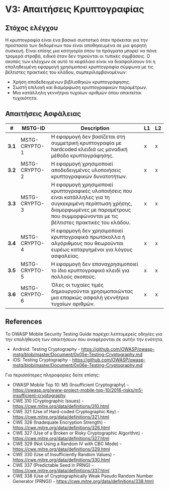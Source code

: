# V3: Απαιτήσεις Κρυπτογραφίας

## Στόχος ελέγχου

Η κρυπτογραφία είναι ένα βασικό συστατικό όταν πρόκειται για την προστασία των δεδομένων που είναι αποθηκευμένα σε μια φορητή συσκευή. Είναι επίσης μια κατηγορία όπου τα πράγματα μπορεί να πάνε τρομερά στραβά, ειδικά όταν δεν τηρούνται οι τυπικές συμβάσεις. Ο σκοπός των ελέγχων σε αυτό το κεφάλαιο είναι να διασφαλίσουν ότι η επαληθευμένη εφαρμογή χρησιμοποιεί κρυπτογραφία σύμφωνα με τις βέλτιστες πρακτικές του κλάδου, συμπεριλαμβανομένων:

- Χρήση αποδεδειγμένων βιβλιοθηκών κρυπτογράφησης.
- Σωστή επιλογή και διαμόρφωση κρυπτογραφικών παραμέτρων.
- Μια κατάλληλη γεννήτρια τυχαίων αριθμών όπου απαιτείται τυχαιότητα.

## Απαιτήσεις Ασφάλειας

| # | MSTG-ID | Description | L1 | L2 |
| -- | ---------- | ---------------------- | - | - |
| **3.1** | MSTG-CRYPTO-1 | Η εφαρμογή δεν βασίζεται στη συμμετρική κρυπτογραφία με hardcoded κλειδιά ως μοναδική μέθοδο κρυπτογράφησης.| x | x |
| **3.2** | MSTG-CRYPTO-2 | Η εφαρμογή χρησιμοποιεί αποδεδειγμένες υλοποιήσεις κρυπτογραφικών δυνατοτήτων. | x | x |
| **3.3** | MSTG-CRYPTO-3 | Η εφαρμογή χρησιμοποιεί κρυπτογραφικές υλοποιήσεις που είναι κατάλληλες για τη συγκεκριμένη περίπτωση χρήσης, διαμορφωμένες με παραμέτρους που συμμορφώνονται με τις βέλτιστες πρακτικές του κλάδου. | x | x |
| **3.4** | MSTG-CRYPTO-4 | Η εφαρμογή δεν χρησιμοποιεί κρυπτογραφικά πρωτόκολλα ή αλγόριθμους που θεωρούνται ευρέως καταργημένοι για λόγους ασφαλείας. | x | x |
| **3.5** | MSTG-CRYPTO-5 | Η εφαρμογή δεν επαναχρησιμοποιεί το ίδιο κρυπτογραφικό κλειδί για πολλούς σκοπούς. | x | x |
| **3.6** | MSTG-CRYPTO-6 | Όλες οι τυχαίες τιμές δημιουργούνται χρησιμοποιώντας μια επαρκώς ασφαλή γεννήτρια τυχαίων αριθμών. | x | x |

## References

Το OWASP Mobile Security Testing Guide παρέχει λεπτομερείς οδηγίες για την επαλήθευση των απαιτήσεων που αναφέρονται σε αυτήν την ενότητα.

- Android: Testing Cryptography - <https://github.com/OWASP/owasp-mstg/blob/master/Document/0x05e-Testing-Cryptography.md>
- iOS: Testing Cryptography - <https://github.com/OWASP/owasp-mstg/blob/master/Document/0x06e-Testing-Cryptography.md>

Για περισσότερες πληροφορίες δείτε επίσης:

- OWASP Mobile Top 10: M5 (Insufficient Cryptography) - <https://owasp.org/www-project-mobile-top-10/2016-risks/m5-insufficient-cryptography>
- CWE 310 (Cryptographic Issues) - <https://cwe.mitre.org/data/definitions/310.html>
- CWE 321 (Use of Hard-coded Cryptographic Key) - <https://cwe.mitre.org/data/definitions/321.html>
- CWE 326 (Inadequate Encryption Strength) - <https://cwe.mitre.org/data/definitions/326.html>
- CWE 327 (Use of a Broken or Risky Cryptographic Algorithm) - <https://cwe.mitre.org/data/definitions/327.html>
- CWE 329 (Not Using a Random IV with CBC Mode) - <https://cwe.mitre.org/data/definitions/329.html>
- CWE 330 (Use of Insufficiently Random Values) - <https://cwe.mitre.org/data/definitions/330.html>
- CWE 337 (Predictable Seed in PRNG) - <https://cwe.mitre.org/data/definitions/337.html>
- CWE 338 (Use of Cryptographically Weak Pseudo Random Number Generator (PRNG)) - <https://cwe.mitre.org/data/definitions/338.html>
